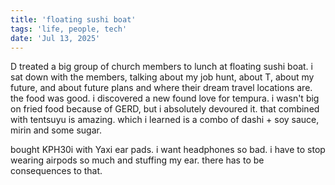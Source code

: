 ```yaml
---
title: 'floating sushi boat'
tags: 'life, people, tech'
date: 'Jul 13, 2025'
---
```


D treated a big group of church members to lunch at floating sushi boat. i sat down with the members, talking about my job hunt, about T, about my future, and about future plans and where their dream travel locations are. the food was good. i discovered a new found love for tempura. i wasn't big on fried food because of GERD, but i absolutely devoured it. that combined with tentsuyu is amazing. which i learned is a combo of dashi + soy sauce, mirin and some sugar.

bought KPH30i with Yaxi ear pads. i want headphones so bad. i have to stop wearing airpods so much and stuffing my ear. there has to be consequences to that.
